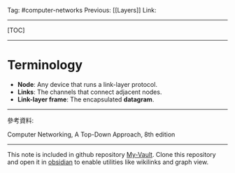 Tag: #computer-networks 
Previous: [[Layers]]
Link: 

---

[TOC]

---

# Terminology

- **Node**: Any device that runs a link-layer protocol.
- **Links**: The channels that connect adjacent nodes.
- **Link-layer frame**: The encapsulated **datagram**.

---

參考資料:

Computer Networking, A Top-Down Approach, 8th edition

---

This note is included in github repository [My-Vault](https://github.com/LittleD3092/My-Vault.git). Clone this repository and open it in [obsidian](https://obsidian.md/) to enable utilities like wikilinks and graph view.